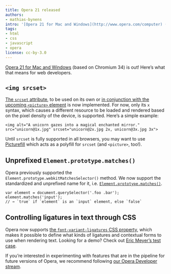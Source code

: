 ```yaml
---
title: Opera 21 released
authors:
- mathias-bynens
intro: '[Opera 21 for Mac and Windows](http://www.opera.com/computer) (based on Chromium 34) is out! Here’s what that means for web developers.'
tags:
- html
- css
- javascript
- opera
license: cc-by-3.0
---
```


[Opera 21 for Mac and Windows](http://www.opera.com/computer) (based on Chromium 34) is out! Here’s what that means for web developers.

## `<img srcset>`

[The `srcset` attribute](https://html.spec.whatwg.org/multipage/edits.html#attr-img-srcset), to be used on its own or [in conjunction with the upcoming `<picture>` element](http://picture.responsiveimages.org/#element-attrdef-srcset) is now implemented. For now, only its `x` syntax, which causes a different resource to be loaded and rendered based on the pixel density of the device, is supported. Here’s a simple example:

	<img alt="A unicorn gazes into a magical enchanted mirror." src="unicorn@1x.jpg" srcset="unicorn@2x.jpg 2x, unicorn@3x.jpg 3x">

Until `srcset` is fully supported in all browsers, you may want to use [Picturefill](http://scottjehl.github.io/picturefill/) which acts as a polyfill for `srcset` (and `<picture>`, too!).

## Unprefixed `Element.prototype.matches()`

Opera previously supported the `Element.prototype.webkitMatchesSelector()` method. We now support the standardized and unprefixed name for it, i.e. [`Element.prototype.matches()`](http://www.w3.org/TR/selectors-api2/#matches).

	var element = document.querySelector('.foo .bar');
	element.matches('input');
	// → `true` if `element` is an `input` element, else `false`

## Controlling ligatures in text through CSS

Opera now supports [the `font-variant-ligatures` CSS property](http://dev.w3.org/csswg/css-fonts-3/#font-variant-ligatures-prop), which makes it possible to define what kinds of ligatures and contextual forms to use when rendering text. Looking for a demo? Check out [Eric Meyer’s test case](http://meyerweb.com/eric/css/tests/css3/show.php?p=font-variant-ligatures).

If you’re interested in experimenting with features that are in the pipeline for future versions of Opera, we recommend following [our Opera Developer stream](http://www.opera.com/developer).
